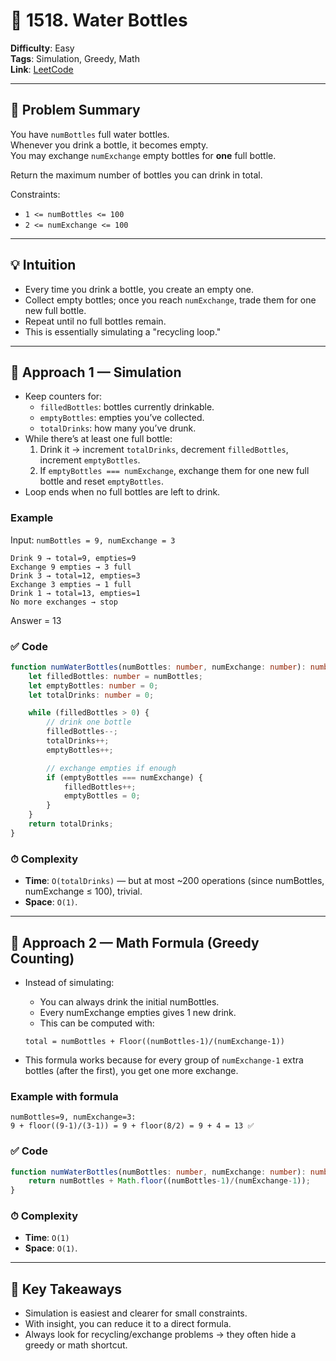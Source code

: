# 🧩 1518. Water Bottles

**Difficulty**: Easy  
**Tags**: Simulation, Greedy, Math  
**Link**: [LeetCode](https://leetcode.com/problems/water-bottles/description/)  

---

## 📜 Problem Summary
You have `numBottles` full water bottles.  
Whenever you drink a bottle, it becomes empty.  
You may exchange `numExchange` empty bottles for **one** full bottle.  

Return the maximum number of bottles you can drink in total.

Constraints:
- `1 <= numBottles <= 100`
- `2 <= numExchange <= 100`

---

## 💡 Intuition
- Every time you drink a bottle, you create an empty one.  
- Collect empty bottles; once you reach `numExchange`, trade them for one new full bottle.  
- Repeat until no full bottles remain.  
- This is essentially simulating a "recycling loop."

---

## 🧭 Approach 1 — Simulation
- Keep counters for:
  - `filledBottles`: bottles currently drinkable.  
  - `emptyBottles`: empties you’ve collected.  
  - `totalDrinks`: how many you’ve drunk.  
- While there’s at least one full bottle:
  1. Drink it → increment `totalDrinks`, decrement `filledBottles`, increment `emptyBottles`.  
  2. If `emptyBottles === numExchange`, exchange them for one new full bottle and reset `emptyBottles`.  
- Loop ends when no full bottles are left to drink.  

### Example
Input: `numBottles = 9, numExchange = 3`

```plaintext
Drink 9 → total=9, empties=9
Exchange 9 empties → 3 full
Drink 3 → total=12, empties=3
Exchange 3 empties → 1 full
Drink 1 → total=13, empties=1
No more exchanges → stop
```

Answer = 13

### ✅ Code

```typescript []
function numWaterBottles(numBottles: number, numExchange: number): number {
    let filledBottles: number = numBottles;
    let emptyBottles: number = 0;
    let totalDrinks: number = 0;

    while (filledBottles > 0) {
        // drink one bottle
        filledBottles--;
        totalDrinks++;
        emptyBottles++;

        // exchange empties if enough
        if (emptyBottles === numExchange) {
            filledBottles++;
            emptyBottles = 0;
        }
    }
    return totalDrinks;
}
```

### ⏱ Complexity

- **Time**: `O(totalDrinks)` — but at most ~200 operations (since numBottles, numExchange ≤ 100), trivial.
- **Space**: `O(1)`. 

---

## 🧭 Approach 2 — Math Formula (Greedy Counting)

- Instead of simulating:
  - You can always drink the initial numBottles.
  - Every numExchange empties gives 1 new drink.
  - This can be computed with:

  ```plaintext
  total = numBottles + Floor((numBottles-1)/(numExchange-1))
  ```

- This formula works because for every group of `numExchange-1` extra bottles (after the first), you get one more exchange.

### Example with formula
```plaintext
numBottles=9, numExchange=3:
9 + floor((9-1)/(3-1)) = 9 + floor(8/2) = 9 + 4 = 13 ✅
```

### ✅ Code

```typescript []
function numWaterBottles(numBottles: number, numExchange: number): number {
    return numBottles + Math.floor((numBottles-1)/(numExchange-1));
}
```

### ⏱ Complexity

- **Time**: `O(1)`
- **Space**: `O(1)`. 

---

## 🔑 Key Takeaways

- Simulation is easiest and clearer for small constraints.
- With insight, you can reduce it to a direct formula.
- Always look for recycling/exchange problems → they often hide a greedy or math shortcut.
